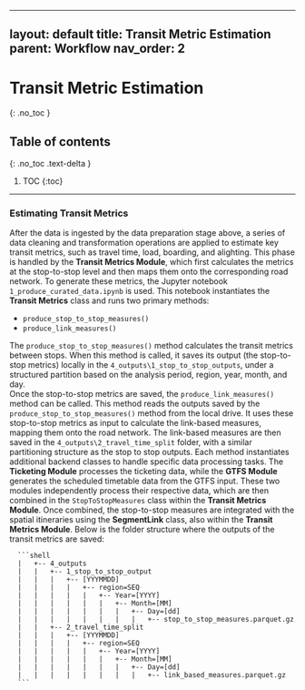
---
layout: default
title: Transit Metric Estimation
parent: Workflow
nav_order: 2
---


# Transit Metric Estimation
{: .no_toc }
## Table of contents
{: .no_toc .text-delta }

1. TOC
{:toc}

---


### Estimating Transit Metrics  

   After the data is ingested by the data preparation stage above, a series of data cleaning and transformation operations are applied to estimate key transit metrics, such as travel time, load, boarding, and alighting. This phase is handled by the **Transit Metrics Module**, which first calculates the metrics at the stop-to-stop level and then maps them onto the corresponding road network. To generate these metrics, the Jupyter notebook `1_produce_curated_data.ipynb` is used. This notebook instantiates the **Transit Metrics** class and runs two primary methods:
   - `produce_stop_to_stop_measures()`
   - `produce_link_measures()`    

   The `produce_stop_to_stop_measures()` method calculates the transit metrics between stops. When this method is called, it saves its output (the stop-to-stop metrics) locally in the `4_outputs\1_stop_to_stop_outputs`, under a structured partition based on the analysis period, region, year, month, and day.   
   Once the stop-to-stop metrics are saved, the `produce_link_measures()` method can be called. This method reads the outputs saved by the `produce_stop_to_stop_measures()` method from the local drive. It uses these stop-to-stop metrics as input to calculate the link-based measures, mapping them onto the road network. The link-based measures are then saved in the `4_outputs\2_travel_time_split` folder, with a similar partitioning structure as the stop to stop outputs.
   Each method instantiates additional backend classes to handle specific data processing tasks. The **Ticketing Module** processes the ticketing data, while the **GTFS Module** generates the scheduled timetable data from the GTFS input. These two modules independently process their respective data, which are then combined in the `StopToStopMeasures` class within the **Transit Metrics Module**.
   Once combined, the stop-to-stop measures are integrated with the spatial itineraries using the **SegmentLink** class, also within the **Transit Metrics Module**.
   Below is the folder structure where the outputs of the transit metrics are saved:
       
      ```shell
      |   +-- 4_outputs
      |   |   +-- 1_stop_to_stop_output
      |   |   |   +-- [YYYMMDD]
      |   |   |   |   +-- region=SEQ
      |   |   |   |   |   +-- Year=[YYYY]
      |   |   |   |   |   |   +-- Month=[MM]
      |   |   |   |   |   |   |   +-- Day=[dd]
      |   |   |   |   |   |   |   |   +-- stop_to_stop_measures.parquet.gz
      |   |   +-- 2_travel_time_split
      |   |   |   +-- [YYYMMDD]
      |   |   |   |   +-- region=SEQ
      |   |   |   |   |   +-- Year=[YYYY]
      |   |   |   |   |   |   +-- Month=[MM]
      |   |   |   |   |   |   |   +-- Day=[dd]
      |   |   |   |   |   |   |   |   +-- link_based_measures.parquet.gz
      ```

